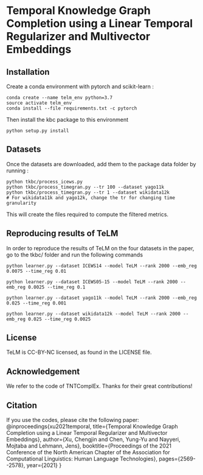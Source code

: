 # Temporal Knowledge Graph Completion using a Linear Temporal Regularizer and Multivector Embeddings


## Installation
Create a conda environment with pytorch and scikit-learn :
```
conda create --name telm_env python=3.7
source activate telm_env
conda install --file requirements.txt -c pytorch
```

Then install the kbc package to this environment
```
python setup.py install
```

## Datasets


Once the datasets are downloaded, add them to the package data folder by running :
```
python tkbc/process_icews.py
python tkbc/process_timegran.py --tr 100 --dataset yago11k
python tkbc/process_timegran.py --tr 1 --dataset wikidata12k
# For wikidata11k and yago12k, change the tr for changing time granularity
```

This will create the files required to compute the filtered metrics.

## Reproducing results of TeLM

In order to reproduce the results of TeLM on the four datasets in the paper, go to the tkbc/ folder and run the following commands

```
python learner.py --dataset ICEWS14 --model TeLM --rank 2000 --emb_reg 0.0075 --time_reg 0.01 

python learner.py --dataset ICEWS05-15 --model TeLM --rank 2000 --emb_reg 0.0025 --time_reg 0.1

python learner.py --dataset yago11k --model TeLM --rank 2000 --emb_reg 0.025 --time_reg 0.001

python learner.py --dataset wikidata12k --model TeLM --rank 2000 --emb_reg 0.025 --time_reg 0.0025

```


## License
TeLM is CC-BY-NC licensed, as found in the LICENSE file.

## Acknowledgement
We refer to the code of TNTComplEx. Thanks for their great contributions!

## Citation
If you use the codes, please cite the following paper:
@inproceedings{xu2021temporal,
  title={Temporal Knowledge Graph Completion using a Linear Temporal Regularizer and Multivector Embeddings},
  author={Xu, Chengjin and Chen, Yung-Yu and Nayyeri, Mojtaba and Lehmann, Jens},
  booktitle={Proceedings of the 2021 Conference of the North American Chapter of the Association for Computational Linguistics: Human Language Technologies},
  pages={2569--2578},
  year={2021}
}
